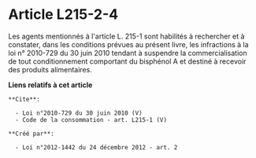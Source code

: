 # Article L215-2-4

Les agents mentionnés à l'article L. 215-1 sont habilités à rechercher et à constater, dans les conditions prévues au présent
livre, les infractions à la loi n° 2010-729 du 30 juin 2010 tendant à suspendre la commercialisation de tout conditionnement
comportant du bisphénol A et destiné à recevoir des produits alimentaires.

**Liens relatifs à cet article**

	**Cite**:

	  - Loi n°2010-729 du 30 juin 2010 (V)
	  - Code de la consommation - art. L215-1 (V)

	**Créé par**:

	  - Loi n°2012-1442 du 24 décembre 2012 - art. 2
